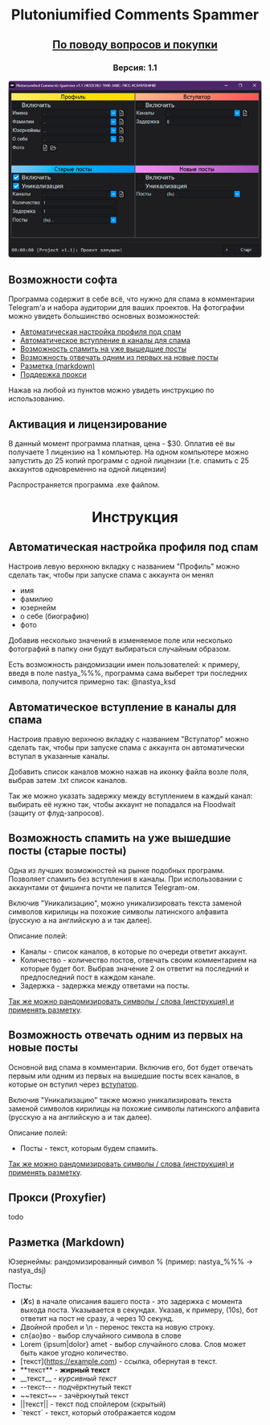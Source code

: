 <h1 align="center">
Plutoniumified Comments Spammer
</h1>
<h2 align="center"><a href="https://t.me/telefuckproj">По поводу вопросов и покупки</a>
<h3 align="center">Версия: 1.1</h3>


![](files/preview.png)
## Возможности софта
Программа содержит в себе всё, что нужно для спама в комментарии Telegram'а и набора аудитории для ваших проектов.
На фотографии можно увидеть большинство основных возможностей:
- [Автоматическая настройка профиля под спам](https://github.com/plutonium777/enhanced-comments-md#%D0%B0%D0%B2%D1%82%D0%BE%D0%BC%D0%B0%D1%82%D0%B8%D1%87%D0%B5%D1%81%D0%BA%D0%B0%D1%8F-%D0%BD%D0%B0%D1%81%D1%82%D1%80%D0%BE%D0%B9%D0%BA%D0%B0-%D0%BF%D1%80%D0%BE%D1%84%D0%B8%D0%BB%D1%8F-%D0%BF%D0%BE%D0%B4-%D1%81%D0%BF%D0%B0%D0%BC)
- [Автоматическое вступление в каналы для спама](https://github.com/plutonium777/enhanced-comments-md#%D0%B0%D0%B2%D1%82%D0%BE%D0%BC%D0%B0%D1%82%D0%B8%D1%87%D0%B5%D1%81%D0%BA%D0%BE%D0%B5-%D0%B2%D1%81%D1%82%D1%83%D0%BF%D0%BB%D0%B5%D0%BD%D0%B8%D0%B5-%D0%B2-%D0%BA%D0%B0%D0%BD%D0%B0%D0%BB%D1%8B-%D0%B4%D0%BB%D1%8F-%D1%81%D0%BF%D0%B0%D0%BC%D0%B0)
- [Возможность спамить на уже вышедшие посты](https://github.com/plutonium777/enhanced-comments-md#%D0%B2%D0%BE%D0%B7%D0%BC%D0%BE%D0%B6%D0%BD%D0%BE%D1%81%D1%82%D1%8C-%D1%81%D0%BF%D0%B0%D0%BC%D0%B8%D1%82%D1%8C-%D0%BD%D0%B0-%D1%83%D0%B6%D0%B5-%D0%B2%D1%8B%D1%88%D0%B5%D0%B4%D1%88%D0%B8%D0%B5-%D0%BF%D0%BE%D1%81%D1%82%D1%8B-%D1%81%D1%82%D0%B0%D1%80%D1%8B%D0%B5-%D0%BF%D0%BE%D1%81%D1%82%D1%8B)
- [Возможность отвечать одним из первых на новые посты](https://github.com/plutonium777/enhanced-comments-md#%D0%B2%D0%BE%D0%B7%D0%BC%D0%BE%D0%B6%D0%BD%D0%BE%D1%81%D1%82%D1%8C-%D0%BE%D1%82%D0%B2%D0%B5%D1%87%D0%B0%D1%82%D1%8C-%D0%BE%D0%B4%D0%BD%D0%B8%D0%BC-%D0%B8%D0%B7-%D0%BF%D0%B5%D1%80%D0%B2%D1%8B%D1%85-%D0%BD%D0%B0-%D0%BD%D0%BE%D0%B2%D1%8B%D0%B5-%D0%BF%D0%BE%D1%81%D1%82%D1%8B)
- [Разметка (markdown)](https://github.com/plutonium777/enhanced-comments-md#%D1%80%D0%B0%D0%B7%D0%BC%D0%B5%D1%82%D0%BA%D0%B0-markdown)
- [Поддержка прокси](https://github.com/plutonium777/enhanced-comments-md#%D0%BF%D1%80%D0%BE%D0%BA%D1%81%D0%B8-proxyfier)

Нажав на любой из пунктов  можно  увидеть инструкцию по использованию.
## Активация и лицензирование
В данный момент программа платная, цена - $30. 
Оплатив её вы получаете 1 лицензию на 1 компьютер. 
На одном компьютере можно запустить до 25 копий программ с одной лицензии (т.е. спамить с 25 аккаунтов одновременно на одной лицензии)

Распространяется программа .exe файлом.
<h1 align="center">
Инструкция
</h1>

## Автоматическая настройка профиля под спам
Настроив левую верхнюю вкладку с названием "Профиль" можно сделать так, чтобы при запуске спама с аккаунта он менял
- имя
- фамилию
- юзернейм
- о себе (биографию)
- фото

Добавив несколько значений в изменяемое поле или несколько фотографий в папку они будут выбираться случайным образом.

Есть возможность рандомизации имен пользователей: к примеру, введя в поле nastya_%%%, программа сама выберет три последних символа, получится примерно так: @nastya_ksd
## Автоматическое вступление в каналы для спама
Настроив правую верхнюю вкладку с названием "Вступатор" можно сделать так, чтобы при запуске спама с аккаунта он автоматически вступал в указанные каналы.

Добавить список каналов можно нажав на иконку файла возле поля, выбрав затем .txt список каналов.

Так же можно указать задержку между вступлением в каждый канал: выбирать её нужно так, чтобы аккаунт не попадался на Floodwait (защиту от флуд-запросов).
## Возможность спамить на уже вышедшие посты (старые посты)
Одна из лучших возможностей на рынке подобных программ. Позволяет спамить без вступления в каналы. При использовании с аккаунтами от фишинга почти не палится Telegram-ом.

Включив "Уникализацию", можно уникализировать текста заменой символов кирилицы на похожие символы латинского алфавита (русскую а на английскую a и так далее).

Описание полей:
- Каналы - список каналов, в которые по очереди ответит аккаунт.
- Количество - количество постов, отвечать своим комментарием на которые будет бот. Выбрав значение 2 он ответит на последний и предпоследний пост в каждом канале.
- Задержка - задержка между ответами  на посты.

[Так же можно рандомизировать символы / слова (инструкция) и применять разметку](https://github.com/plutonium777/enhanced-comments-md#%D1%80%D0%B0%D0%B7%D0%BC%D0%B5%D1%82%D0%BA%D0%B0-markdown).

## Возможность отвечать одним из первых на новые посты
Основной вид спама в комментарии. Включив его, бот будет отвечать первым или одним из первых на вышедшие посты всех каналов, в которые он вступил через [вступатор]().

Включив "Уникализацию" также можно уникализировать текста заменой символов кирилицы на похожие символы латинского алфавита (русскую а на английскую a и так далее).

Описание полей:
- Посты - текст, которым будем спамить.

[Так же можно рандомизировать символы / слова (инструкция) и применять разметку](https://github.com/plutonium777/enhanced-comments-md#%D1%80%D0%B0%D0%B7%D0%BC%D0%B5%D1%82%D0%BA%D0%B0-markdown).

## Прокси (Proxyfier)
todo

## Разметка (Markdown)
Юзернеймы: рандомизированный символ % (пример: nastya_%%% -> nastya_dsj)

Посты: 
- (***X***s) в начале описания вашего поста - это задержка с момента выхода поста. Указывается в секундах. Указав, к примеру, (10s), бот ответит на пост не сразу, а через 10 секунд. 
- Двойной пробел и \n - перенос текста на новую строку.
- сл{ао}во - выбор случайного символа в слове
- Lorem {ipsum|dolor} amet - выбор случайного слова. Слов может быть какое угодно количество.
- \[текст](https://example.com) - ссылка, обернутая в текст.
- \*\*текст** - **жирный текст**
- \_\_текст__ - _курсивный текст_
- \-\-текст-- - подчёрктнутый текст
- \~\~текст~~ - зачёркнутый текст
- ||текст|| - текст под спойлером (скрытый)
- \`текст` - текст, который отображается кодом